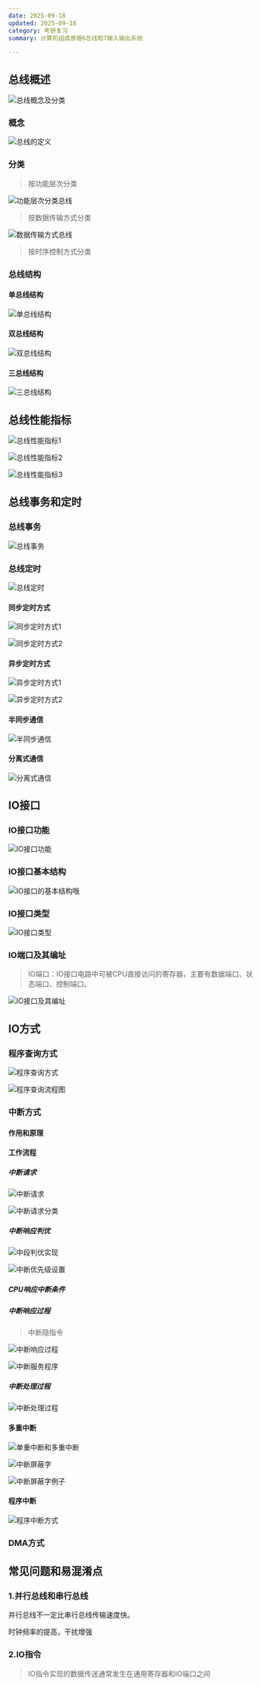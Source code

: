 ```yaml
---
date: 2025-09-18
updated: 2025-09-18
category: 考研复习
summary: 计算机组成原理6总线和7输入输出系统

---
```


## 总线概述

![总线概念及分类](./../../public/assets/计组/总线概念及分类.png)

### 概念

![总线的定义](./../../public/assets/计组/总线的定义.png)

### 分类

> 按功能层次分类

![功能层次分类总线](./../../public/assets/计组/功能层次分类总线.png)

> 按数据传输方式分类

![数据传输方式总线](./../../public/assets/计组/数据传输方式总线.png)

> 按时序控制方式分类

### 总线结构

#### 单总线结构

![单总线结构](./../../public/assets/计组/单总线结构.png)

#### 双总线结构

![双总线结构](./../../public/assets/计组/双总线结构.png)

#### 三总线结构

![三总线结构](./../../public/assets/计组/三总线结构.png)





## 总线性能指标

![总线性能指标1](./../../public/assets/计组/总线性能指标1.png)

![总线性能指标2](./../../public/assets/计组/总线性能指标2.png)

![总线性能指标3](./../../public/assets/计组/总线性能指标3.png)





## 总线事务和定时



### 总线事务

![总线事务](./../../public/assets/计组/总线事务.png)

### 总线定时

![总线定时](./../../public/assets/计组/总线定时.png)

#### 同步定时方式

![同步定时方式1](./../../public/assets/计组/同步定时方式1.png)

![同步定时方式2](./../../public/assets/计组/同步定时方式2.png)

#### 异步定时方式

![异步定时方式1](./../../public/assets/计组/异步定时方式1.png)

![异步定时方式2](./../../public/assets/计组/异步定时方式2.png)

#### 半同步通信

![半同步通信](./../../public/assets/计组/半同步通信.png)

#### 分离式通信

![分离式通信](./../../public/assets/计组/分离式通信.png)







## IO接口



### IO接口功能

![IO接口功能](./../../public/assets/计组/IO接口功能.png)

### IO接口基本结构

![IO接口的基本结构哦](./../../public/assets/计组/IO接口的基本结构哦.png)

### IO接口类型

![IO接口类型](./../../public/assets/计组/IO接口类型.png)

### IO端口及其编址

>  IO端口：IO接口电路中可被CPU直接访问的寄存器，主要有数据端口、状态端口、控制端口。

![IO接口及其编址](./../../public/assets/计组/IO接口及其编址.png)



## IO方式



### 程序查询方式

![程序查询方式](./../../public/assets/计组/程序查询方式.png)

![程序查询流程图](./../../public/assets/计组/程序查询流程图.png)

### 中断方式

#### 作用和原理



#### 工作流程

##### 中断请求

![中断请求](./../../public/assets/计组/中断请求.png)

![中断请求分类](./../../public/assets/计组/中断请求分类.png)

##### 中断响应判优

![中段判优实现](./../../public/assets/计组/中段判优实现.png)

![中断优先级设置](./../../public/assets/计组/中断优先级设置.png)

##### CPU响应中断条件



##### 中断响应过程

> 中断隐指令

![中断响应过程](./../../public/assets/计组/中断响应过程.png)

![中断服务程序](./../../public/assets/计组/中断服务程序.png)



##### 中断处理过程

![中断处理过程](./../../public/assets/计组/中断处理过程.png)



#### 多重中断

![单重中断和多重中断](./../../public/assets/计组/单重中断和多重中断.png)

![中断屏蔽字](./../../public/assets/计组/中断屏蔽字.png)

![中断屏蔽字例子](./../../public/assets/计组/中断屏蔽字例子.png)

#### 程序中断

![程序中断方式](./../../public/assets/计组/程序中断方式.png)

### DMA方式



## 常见问题和易混淆点

### 1.并行总线和串行总线

并行总线不一定比串行总线传输速度快。

时钟频率的提高，干扰增强



### 2.IO指令

> IO指令实现的数据传送通常发生在通用寄存器和IO端口之间
